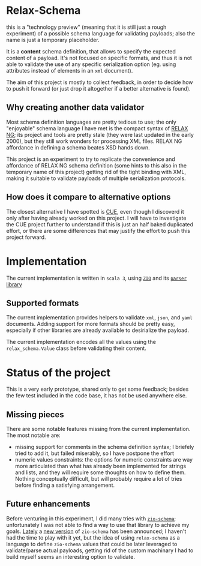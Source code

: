 # Relax-Schema

this is a "technology preview" (meaning that it is still just a rough experiment) of a possible schema language for validating payloads; also the name is just a temporary placeholder.

It is a **content** schema definition, that allows to specify the expected content of a payload.
It's not focused on specific formats, and thus it is not able to validate the use of any specific serialization option (eg. using attributes instead of elements in an `xml` document).

The aim of this project is mostly to collect feedback, in order to decide how to push it forward (or just drop it altogether if a better alternative is found).

## Why creating another data validator
Most schema definition languages are pretty tedious to use; the only "enjoyable" schema language I have met is the compact syntax of [RELAX NG](https://en.wikipedia.org/wiki/RELAX_NG); its project and tools are pretty stale (they were last updated in the early 2000), but they still work wonders for processing XML files.
RELAX NG affordance in defining a schema beates XSD hands down.

This project is an experiment to try to replicate the convenience and affordance of RELAX NG schema definition (some hints to this also in the temporary name of this project) getting rid of the tight binding with XML, making it suitable to validate payloads of multiple serialization protocols.

## How does it compare to alternative options
The closest alternative I have spotted is [CUE](https://cuelang.org/), even though I discoverd it only after having already worked on this project. I will have to investigate the CUE project further to understand if this is just an half baked duplicated effort, or there are some differences that may justify the effort to push this project forward.


# Implementation
The current implementation is written in `scala 3`, using [`ZIO`](https://zio.dev) and its [`parser` library](https://zio.dev/zio-parser/)

## Supported formats
The current implementation provides helpers to validate `xml`, `json`, and `yaml` documents. Adding support for more formats should be pretty easy, especially if other libraries are already available to desirialize the payload.

The current implementation encodes all the values using the `relax_schema.Value` class before validating their content.


# Status of the project
This is a very early prototype, shared only to get some feedback; besides the few test included in the code base, it has not be used anywhere else.

## Missing pieces
There are some notable features missing from the current implementation. The most notable are:
- missing support for comments in the schema definition syntax; I briefely tried to add it, but failed miserably, so I have postpone the effort
- numeric values constraints: the options for numeric constraints are way more articulated than what has already been implemented for strings and lists, and they will require some thoughts on how to define them. Nothing conceptually difficult, but will probably require a lot of tries before finding a satisfying arrangement.

## Future enhancements
Before venturing in this experiment, I did many tries with [`zio-schema`](https://github.com/zio/zio-schema); unfortunately I was not able to find a way to use that library to achieve my goals.
[Lately](https://x.com/jdegoes/status/1919380595597090856) a [new version](https://github.com/zio/zio-blocks) of `zio-schema` has been announced; I haven't had the time to play with it yet, but the idea of using `relax-schema` as a language to define `zio-schema` values that could be later leveraged to validate/parse actual payloads, getting rid of the custom  machinary I had to build myself seems an interesting option to validate.



